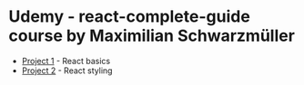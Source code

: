 # Udemy - react-complete-guide course by Maximilian Schwarzmüller

- [Project 1](/Project1) - React basics
- [Project 2](/Project1) - React styling
 
 

